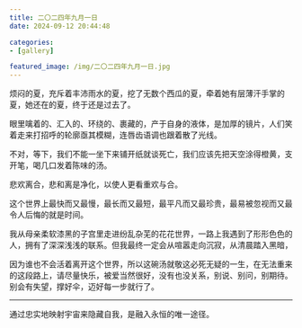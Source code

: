 ```yaml
---
title: 二〇二四年九月一日
date: 2024-09-12 20:44:48

categories:
- [gallery]

featured_image: /img/二〇二四年九月一日.jpg
---
```


烦闷的夏，充斥着丰沛雨水的夏，挖了无数个西瓜的夏，牵着她有层薄汗手掌的夏，她还在的夏，终于还是过去了。

眼里噙着的、汇入的、环绕的、裹藏的，产于自身的液体，是加厚的镜片，人们笑着走来打招呼的轮廓亟其模糊，连唇齿语调也跟着散了光线。

不对，等下，我们不能一坐下来铺开纸就谈死亡，我们应该先把天空涂得橙黄，支开笔，喝几口发着陈味的汤。

悲欢离合，悲和离是净化，以使人更看重欢与合。

这个世界上最快而又最慢，最长而又最短，最平凡而又最珍贵，最易被忽视而又最令人后悔的就是时间。

我从母亲柔软漆黑的子宫里走进纷乱杂芜的花花世界，一路上我遇到了形形色色的人，拥有了深深浅浅的联系。但我最终一定会从喧嚣走向沉寂，从清晨踏入黑暗，

因为谁也不会活着离开这个世界，所以这碗汤就敬这必死无疑的一生，在无法重来的这段路上，请尽量快乐，被爱当然很好，没有也没关系，别说、别问，别期待。别会有失望，撑好伞，迈好每一步就行了。

---

通过忠实地映射宇宙来隐藏自我，是融入永恒的唯一途径。